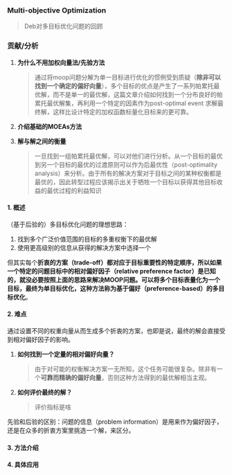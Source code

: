 ### Multi-objective Optimization

> Deb对多目标优化问题的回顾

### 贡献/分析

1. **为什么不用加权向量法/先验方法**

   > 通过将moop问题分解为单一目标进行优化的惯例受到质疑（**除非可以找到一个确定的偏好向量**），多个目标的优点是产生了一系列帕累托最优解，而不是单一的最优解，这篇文章介绍如何找到一个分布良好的帕累托最优解集，再利用一个特定的因素作为post-optimal event 求解最终解，这样比设计特定的加权函数标量化目标来的更可靠。

2. **介绍基础的MOEAs方法**

3. **解与解之间的衡量**

   > 一旦找到一组帕累托最优解，可以对他们进行分析。从一个目标的最优到另一个目标的最优的过渡原则可以作为后最优性（post-optimality analysis）来分析。由于所有的解决方案对于目标之间的某种权衡都是最优的，因此转型过程应该揭示出关于牺牲一个目标以获得其他目标收益的最优过程的利益知识

#### 1. 概述

（基于后验的）多目标优化问题的理想思路：

1. 找到多个广泛价值范围的目标的多重权衡下的最优解
2. 使用更高级别的信息从获得的解决方案中选择一个

但其实每个**折衷的方案（trade-off）**都对应于目标重要性的特定顺序，所以如果一个特定的问题目标中的**相对偏好因子（relative preference factor）**是已知的，就没必要按照上面的思路来解决MOOP问题。可以将多个目标表量化为一个目标，最终为单目标优化，这种方法称为**基于偏好（preference-based）的多目标优化**。

#### 2. 难点

通过设置不同的权重向量从而生成多个折衷的方案，也即是说，最终的解会直接受到相对偏好因子的影响。

1. **如何找到一个定量的相对偏好向量？**

   > 由于对可能的权衡解决方案一无所知，这个任务可能很复杂。除非有一个**可靠而精确的偏好向量**，否则这种方法得到的最优解相当主观。

2. **如何评价最终的解？**

   > 评价指标是啥

先验和后验的区别：问题的信息（problem information）是用来作为偏好因子，还是在众多的折衷方案里挑选一个解，来区分。

#### 3. 方法介绍

#### 4. 具体应用



